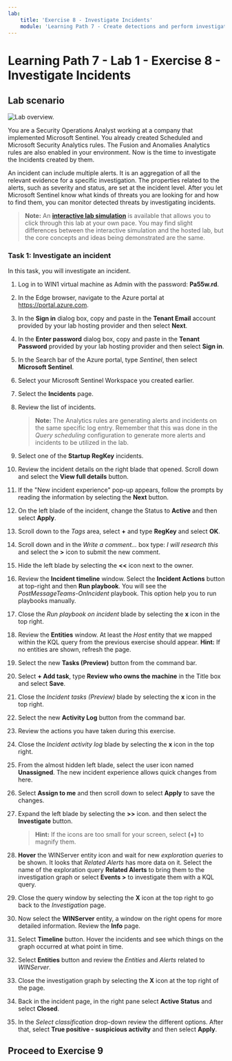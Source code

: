 ```yaml
---
lab:
    title: 'Exercise 8 - Investigate Incidents'
    module: 'Learning Path 7 - Create detections and perform investigations using Microsoft Sentinel'
---
```


# Learning Path 7 - Lab 1 - Exercise 8 - Investigate Incidents

## Lab scenario

![Lab overview.](../Media/SC-200-Lab_Diagrams_Mod7_L1_Ex8.png)

You are a Security Operations Analyst working at a company that implemented Microsoft Sentinel. You already created Scheduled and Microsoft Security Analytics rules. The Fusion and Anomalies Analytics rules are also enabled in your environment. Now is the time to investigate the Incidents created by them.

An incident can include multiple alerts. It is an aggregation of all the relevant evidence for a specific investigation. The properties related to the alerts, such as severity and status, are set at the incident level. After you let Microsoft Sentinel know what kinds of threats you are looking for and how to find them, you can monitor detected threats by investigating incidents.

>**Note:** An **[interactive lab simulation](https://mslabs.cloudguides.com/guides/SC-200%20Lab%20Simulation%20-%20Investigate%20incidents)** is available that allows you to click through this lab at your own pace. You may find slight differences between the interactive simulation and the hosted lab, but the core concepts and ideas being demonstrated are the same. 


### Task 1: Investigate an incident

In this task, you will investigate an incident.

1. Log in to WIN1 virtual machine as Admin with the password: **Pa55w.rd**.  

2. In the Edge browser, navigate to the Azure portal at https://portal.azure.com.

3. In the **Sign in** dialog box, copy and paste in the **Tenant Email** account provided by your lab hosting provider and then select **Next**.

4. In the **Enter password** dialog box, copy and paste in the **Tenant Password** provided by your lab hosting provider and then select **Sign in**.

5. In the Search bar of the Azure portal, type *Sentinel*, then select **Microsoft Sentinel**.

6. Select your Microsoft Sentinel Workspace you created earlier.

7. Select the **Incidents** page.

8. Review the list of incidents.

    >**Note:** The Analytics rules are generating alerts and incidents on the same specific log entry. Remember that this was done in the *Query scheduling* configuration to generate more alerts and incidents to be utilized in the lab.
  
9. Select one of the **Startup RegKey** incidents.

10. Review the incident details on the right blade that opened. Scroll down and select the **View full details** button.

11. If the "New incident experience" pop-up appears, follow the prompts by reading the information by selecting the **Next** button.

12. On the left blade of the incident, change the Status to **Active** and then select **Apply**.

13. Scroll down to the *Tags* area, select **+** and type **RegKey** and select **OK**.

14. Scroll down and in the *Write a comment...* box type: *I will research this* and select the **>** icon to submit the new comment.

15. Hide the left blade by selecting the **<<** icon next to the owner.

16. Review the **Incident timeline** window. Select the **Incident Actions** button at top-right and then **Run playbook**. You will see the *PostMessageTeams-OnIncident* playbook. This option help you to run playbooks manually.

17. Close the *Run playbook on incident* blade by selecting the **x** icon in the top right.

18. Review the **Entities** window. At least the *Host* entity that we mapped within the KQL query from the previous exercise should appear. **Hint:** If no entities are shown, refresh the page.

19. Select the new **Tasks (Preview)** button from the command bar.

20. Select **+ Add task**, type **Review who owns the machine** in the Title box and select **Save**.

21. Close the *Incident tasks (Preview)* blade by selecting the **x** icon in the top right.

22. Select the new **Activity Log** button from the command bar.

23. Review the actions you have taken during this exercise.

24. Close the *Incident activity log* blade by selecting the **x** icon in the top right.

25. From the almost hidden left blade, select the user icon named **Unassigned**. The new incident experience allows quick changes from here.

26. Select **Assign to me** and then scroll down to select **Apply** to save the changes.

27. Expand the left blade by selecting the **>>** icon. and then select the **Investigate** button.

    >**Hint:** If the icons are too small for your screen, select **(+)** to magnify them.

28. **Hover** the WINServer entity icon and wait for new *exploration queries* to be shown. It looks that *Related Alerts* has more data on it. Select the name of the exploration query **Related Alerts** to bring them to the investigation graph or select **Events >** to investigate them with a KQL query.

29. Close the query window by selecting the **X** icon at the top right to go back to the *Investigation* page.

30. Now select the **WINServer** entity, a window on the right opens for more detailed information. Review the **Info** page.

31. Select **Timeline** button. Hover the incidents and see which things on the graph occurred at what point in time.

32. Select **Entities** button and review the *Entities* and *Alerts* related to *WINServer*.

33. Close the investigation graph by selecting the **X** icon at the top right of the page.

34. Back in the incident page, in the right pane select **Active Status** and select **Closed**. 

35. In the *Select classification* drop-down review the different options. After that, select **True positive - suspicious activity** and then select **Apply**.

## Proceed to Exercise 9

